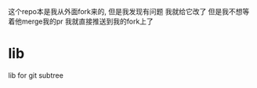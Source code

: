 这个repo本是我从外面fork来的,
  但是我发现有问题
  我就给它改了
  但是我不想等着他merge我的pr
  我就直接推送到我的fork上了

lib
===

lib for git subtree
